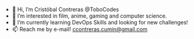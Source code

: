 - 👋 Hi, I’m Cristóbal Contreras @ToboCodes
- 👀 I’m interested in film, anime, gaming and computer science.
- 🌱 I’m currently learning DevOps Skills and looking for new challenges!
- 📫 Reach me by e-mail! ccontreras.cumin@gmail.com
